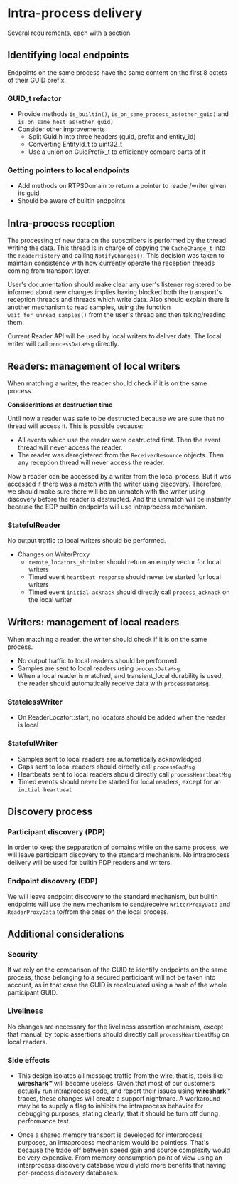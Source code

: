 # Intra-process delivery

Several requirements, each with a section.

## Identifying local endpoints
Endpoints on the same process have the same content on the first 8 octets of their GUID prefix. 

### GUID_t refactor
* Provide methods `is_builtin()`, `is_on_same_process_as(other_guid)` and `is_on_same_host_as(other_guid)`
* Consider other improvements
    * Split Guid.h into three headers (guid, prefix and entity_id)
    * Converting EntityId_t to uint32_t
    * Use a union on GuidPrefix_t to efficiently compare parts of it

### Getting pointers to local endpoints
* Add methods on RTPSDomain to return a pointer to reader/writer given its guid
* Should be aware of builtin endpoints

## Intra-process reception
The processing of new data on the subscribers is performed by the thread writing the data.
This thread is in charge of copying the `CacheChange_t` into the `ReaderHistory` and calling `NotifyChanges()`.
This decision was taken to maintain consistence with how currently operate the reception threads coming from transport
layer.

User's documentation should make clear any user's listener registered to be informed about new changes implies having
blocked both the transport's reception threads and threads which write data.
Also should explain there is another mechanism to read samples, using the function `wait_for_unread_samples()` from the
user's thread and then taking/reading them.

Current Reader API will be used by local writers to deliver data. The local writer will call `processDataMsg` directly.

## Readers: management of local writers
When matching a writer, the reader should check if it is on the same process.

**Considerations at destruction time**

Until now a reader was safe to be destructed because we are sure that no thread will access it. This is possible because:

* All events which use the reader were destructed first. Then the event thread will never access the reader.
* The reader was deregistered from the `ReceiverResource` objects. Then any reception thread will never access the
reader.

Now a reader can be accessed by a writer from the local process. But it was accessed if there was a match with the
writer using discovery. Therefore, we should make sure there will be an unmatch with the writer using discovery before
the reader is destructed. And this unmatch will be instantly because the EDP builtin endpoints will use intraprocess
mechanism.

### StatefulReader
No output traffic to local writers should be performed.
* Changes on WriterProxy
    * `remote_locators_shrinked` should return an empty vector for local writers
    * Timed event `heartbeat response` should never be started for local writers
    * Timed event `initial acknack` should directly call `process_acknack` on the local writer

## Writers: management of local readers
When matching a reader, the writer should check if it is on the same process.
* No output traffic to local readers should be performed.
* Samples are sent to local readers using `processDataMsg`.
* When a local reader is matched, and transient_local durability is used, the reader should automatically receive data
with `processDataMsg`.

### StatelessWriter
* On ReaderLocator::start, no locators should be added when the reader is local

### StatefulWriter
* Samples sent to local readers are automatically acknowledged
* Gaps sent to local readers should directly call `processGapMsg`
* Heartbeats sent to local readers should directly call `processHeartbeatMsg`
* Timed events should never be started for local readers, except for an `initial heartbeat`

## Discovery process

### Participant discovery (PDP)
In order to keep the sepparation of domains while on the same process, we will leave participant discovery to the standard mechanism.
No intraprocess delivery will be used for builtin PDP readers and writers.

### Endpoint discovery (EDP)
We will leave endpoint discovery to the standard mechanism, but builtin endpoints will use the new mechanism to
send/receive `WriterProxyData` and `ReaderProxyData` to/from the ones on the local process.

## Additional considerations

### Security
If we rely on the comparison of the GUID to identify endpoints on the same process, those belonging to a secured participant will not be taken into account, as in that case the GUID is recalculated using a hash of the whole participant GUID.

### Liveliness
No changes are necessary for the liveliness assertion mechanism, except that manual_by_topic assertions should directly call `processHeartbeatMsg` on local readers.

### Side effects

* This design isolates all message traffic from the wire, that is, tools like **wireshark™** will become useless. Given that most of our customers actually run intraprocess code, and report their issues using **wireshark™** traces, these changes will create a support nightmare. A workaround may be to supply a flag to inhibits the intraprocess behavior for debugging purposes, stating clearly, that it should be turn off during performance test.

* Once a shared memory transport is developed for interprocess purposes, an intraprocess mechanism would be pointless. That's because the trade off between speed gain and source complexity would be very expensive. From memory consumption point of view using an interprocess discovery database would yield more benefits that having per-process discovery databases.
